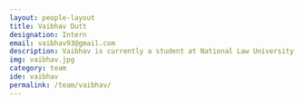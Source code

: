 ```yaml
---
layout: people-layout
title: Vaibhav Dutt
designation: Intern
email: vaibhav93@gmail.com
description: Vaibhav is currently a student at National Law University, Delhi. He is interested (though his friends would rather use obsessed) in city planning, different modes of transport and can spend hours on Google Maps following traffic patterns in other parts of the world. When he is not talking about the metro being built in some random part of the city, he likes to travel and read.
img: vaibhav.jpg
category: team
ide: vaibhav
permalink: /team/vaibhav/
---
```

